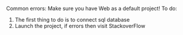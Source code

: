 Common errors: Make sure you have Web as a default project!
To do:
1. The first thing to do is to connect sql database
2. Launch the project, if errors then visit StackoverFlow
